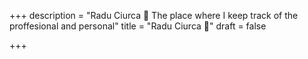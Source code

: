 +++
description = "Radu Ciurca 🦄 The place where I keep track of the proffesional and personal"
title = "Radu Ciurca 🦄"
draft = false

+++
